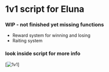 # 1v1 script for Eluna

### WIP - not finished yet missing functions

- Reward system for winning and losing
- Raiting system

### look inside script for more info

[![1v1](https://i.ibb.co/brwyJ8r/image.png)]
